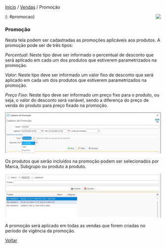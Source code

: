 [Início](index.md) / [Vendas](vendas.md) / Promoção

<a href="http://docs.continentenuvem.com.br/dicas.html#dicas"><img align="right" src="http://docs.continentenuvem.com.br/images/dicas.jpg"></a>





{: #promocao}

### Promoção

Nesta tela podem ser cadastradas as promoções aplicáveis aos produtos. A promoção pode ser de três tipos:

*Percentual*: Neste tipo deve ser informado o percentual de desconto que será aplicado em cada um dos  produtos que estiverem parametrizados na promoção.

*Valor*: Neste tipo deve ser informado um valor fixo de desconto que será aplicado em cada um dos produtos que estiverem parametrizados na promoção.

*Preço Fixo*: Neste tipo deve ser informado um preço fixo para o produto, ou seja, o valor do desconto será variável, sendo a diferença do preço de venda do produto para preço fixado na promoção.

![](images/vendas_promocao_tipo.jpg)



Os produtos que serão incluídos na promoção podem ser selecionados por Marca, Subgrupo ou produto à produto.

![](images/vendas_promocao_produto.jpg)



A promoção será aplicado em todas as vendas que forem criadas no período de vigência da promoção.



[Voltar](vendas.md#vendas)